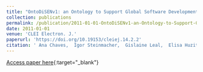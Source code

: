 ```yaml
---
title: "OntoDiSENv1: an Ontology to Support Global Software Development"
collection: publications
permalink: /publication/2011-01-01-OntoDiSENv1-an-Ontology-to-Support-Global-Software-Development
date: 2011-01-01
venue: 'CLEI Electron. J.'
paperurl: 'https://doi.org/10.19153/cleiej.14.2.2'
citation: ' Ana Chaves,  Igor Steinmacher,  Gislaine Leal,  Elisa Huzita,  Alberto Bias{\~{a}}o, &quot;OntoDiSENv1: an Ontology to Support Global Software Development.&quot; CLEI Electron. J., 2011.'
---
```

[Access paper here](https://doi.org/10.19153/cleiej.14.2.2){:target="_blank"}
